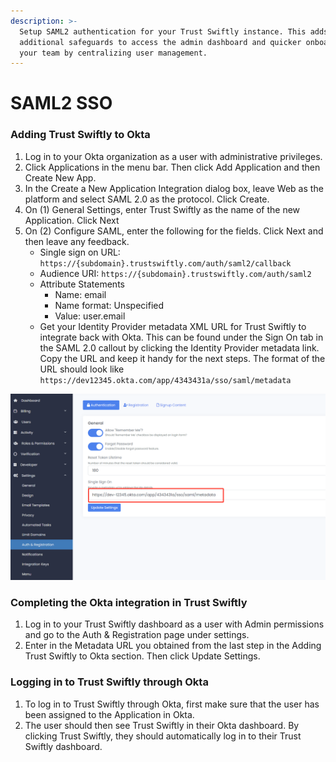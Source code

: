 ```yaml
---
description: >-
  Setup SAML2 authentication for your Trust Swiftly instance. This adds
  additional safeguards to access the admin dashboard and quicker onboarding for
  your team by centralizing user management.
---
```


# SAML2 SSO

### Adding Trust Swiftly to Okta

1. Log in to your Okta organization as a user with administrative privileges.
2. Click Applications in the menu bar. Then click Add Application and then Create New App.
3. In the Create a New Application Integration dialog box, leave Web as the platform and select SAML 2.0 as the protocol. Click Create.
4. On (1) General Settings, enter Trust Swiftly as the name of the new Application. Click Next
5. On (2) Configure SAML, enter the following for the fields. Click Next and then leave any feedback.
   * Single sign on URL: `https://{subdomain}.trustswiftly.com/auth/saml2/callback`
   * Audience URI: `https://{subdomain}.trustswiftly.com/auth/saml2`
   * Attribute Statements
     * Name: email
     * Name format: Unspecified
     * Value: user.email
   * Get your Identity Provider metadata XML URL for Trust Swiftly to integrate back with Okta. This can be found under the Sign On tab in the SAML 2.0 callout by clicking the Identity Provider metadata link. Copy the URL and keep it handy for the next steps. The format of the URL should look like `https://dev12345.okta.com/app/4343431a/sso/saml/metadata`

![](<../.gitbook/assets/image (38).png>)

### Completing the Okta integration in Trust Swiftly

1. Log in to your Trust Swiftly dashboard as a user with Admin permissions and go to the Auth & Registration page under settings.
2. Enter in the Metadata URL you obtained from the last step in the Adding Trust Swiftly to Okta section. Then click Update Settings.

### Logging in to Trust Swiftly through Okta

1. To log in to Trust Swiftly through Okta, first make sure that the user has been assigned to the Application in Okta.
2. The user should then see Trust Swiftly in their Okta dashboard. By clicking Trust Swiftly, they should automatically log in to their Trust Swiftly dashboard.
